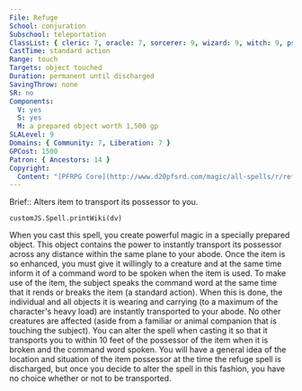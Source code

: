 ```yaml
---
File: Refuge
School: conjuration
Subschool: teleportation
ClassList: { cleric: 7, oracle: 7, sorcerer: 9, wizard: 9, witch: 9, psychic: 8 }
CastTime: standard action
Range: touch
Targets: object touched
Duration: permanent until discharged
SavingThrow: none
SR: no
Components:
  V: yes
  S: yes
  M: a prepared object worth 1,500 gp
SLALevel: 9
Domains: { Community: 7, Liberation: 7 }
GPCost: 1500
Patron: { Ancestors: 14 }
Copyright:
  Content: "[PFRPG Core](http://www.d20pfsrd.com/magic/all-spells/r/refuge)"
---
```

Brief:: Alters item to transport its possessor to you.

```dataviewjs
customJS.Spell.printWiki(dv)
```

When you cast this spell, you create powerful magic in a specially prepared object. This object contains the power to instantly transport its possessor across any distance within the same plane to your abode. Once the item is so enhanced, you must give it willingly to a creature and at the same time inform it of a command word to be spoken when the item is used. To make use of the item, the subject speaks the command word at the same time that it rends or breaks the item (a standard action). When this is done, the individual and all objects it is wearing and carrying (to a maximum of the character's heavy load) are instantly transported to your abode. No other creatures are affected (aside from a familiar or animal companion that is touching the subject).  You can alter the spell when casting it so that it transports you to within 10 feet of the possessor of the item when it is broken and the command word spoken. You will have a general idea of the location and situation of the item possessor at the time the refuge spell is discharged, but once you decide to alter the spell in this fashion, you have no choice whether or not to be transported.
